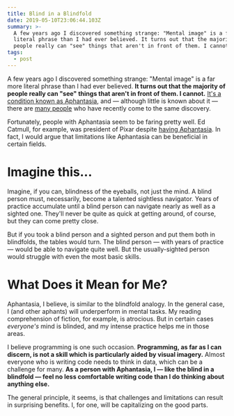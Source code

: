 ```yaml
---
title: Blind in a Blindfold
date: 2019-05-10T23:06:44.103Z
summary: >-
  A few years ago I discovered something strange: "Mental image" is a far more
  literal phrase than I had ever believed. It turns out that the majority of
  people really can "see" things that aren't in front of them. I cannot.
tags:
  - post
---
```

A few years ago I discovered something strange: "Mental image" is a far more literal phrase than I had ever believed. **It turns out that the majority of people really can "see" things that aren't in front of them. I cannot.** [It's a condition known as Aphantasia](https://www.scientificamerican.com/article/when-the-minds-eye-is-blind1/), and — although little is known about it — there are [many people](https://www.reddit.com/r/aphantasia) who have recently come to the same discovery.

Fortunately, people with Aphantasia seem to be faring pretty well. Ed Catmull, for example, was president of Pixar despite [having Aphantasia](https://www.bbc.com/news/health-47830256). In fact, I would argue that limitations like Aphantasia can be beneficial in certain fields.

# Imagine this...

Imagine, if you can, blindness of the eyeballs, not just the mind. A blind person must, necessarily, become a talented sightless navigator. Years of practice accumulate until a blind person can navigate nearly as well as a sighted one. They'll never be quite as quick at getting around, of course, but they can come pretty close.

But if you took a blind person and a sighted person and put them both in blindfolds, the tables would turn. The blind person — with years of practice — would be able to navigate quite well. But the usually-sighted person would struggle with even the most basic skills.

# What Does it Mean for Me?

Aphantasia, I believe, is similar to the blindfold analogy. In the general case, I (and other aphants) will underperform in mental tasks. My reading comprehension of fiction, for example, is atrocious. But in certain cases *everyone's* mind is blinded, and my intense practice helps me in those areas.

I believe programming is one such occasion. **Programming, as far as I can discern, is not a skill which is particularly aided by visual imagery.** Almost everyone who is writing code needs to think in data, which can be a challenge for many. **As a person with Aphantasia, I — like the blind in a blindfold — feel no less comfortable writing code than I do thinking about anything else.**

The general principle, it seems, is that challenges and limitations can result in surprising benefits. I, for one, will be capitalizing on the good parts.
